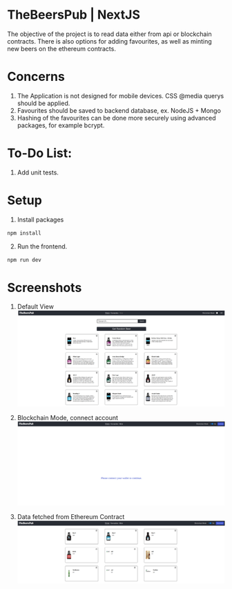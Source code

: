 # TheBeersPub | NextJS

The objective of the project is to read data either from api or blockchain contracts. There is also options for adding favourites, as well as minting new beers on the ethereum contracts.

# Concerns

1) The Application is not designed for mobile devices. CSS @media querys should be applied.
2) Favourites should be saved to backend database, ex. NodeJS + Mongo
3) Hashing of the favourites can be done more securely using advanced packages, for example bcrypt.

# To-Do List:
1) Add unit tests.

# Setup

1. Install packages
```bash
npm install

```
2. Run the frontend.
```bash
npm run dev
```

# Screenshots

1) Default View
![Screenshot](screenshots/screenshot001.png)

2) Blockchain Mode, connect account
![Screenshot](screenshots/screenshot002.png)

3) Data fetched from Ethereum Contract
![Screenshot](screenshots/screenshot003.png)
